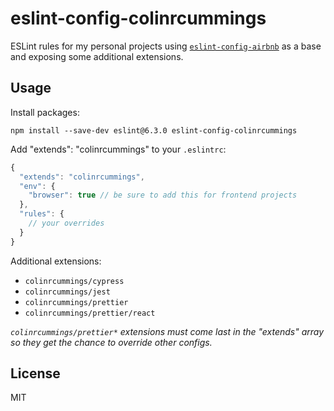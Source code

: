 # eslint-config-colinrcummings

ESLint rules for my personal projects using [`eslint-config-airbnb`](https://github.com/airbnb/javascript/tree/master/packages/eslint-config-airbnb) as a base and exposing some additional extensions.

## Usage

Install packages:

```
npm install --save-dev eslint@6.3.0 eslint-config-colinrcummings
```

Add "extends": "colinrcummings" to your `.eslintrc`:

```javascript
{
  "extends": "colinrcummings",
  "env": {
    "browser": true // be sure to add this for frontend projects
  },
  "rules": {
    // your overrides
  }
}
```

Additional extensions:

- `colinrcummings/cypress`
- `colinrcummings/jest`
- `colinrcummings/prettier`
- `colinrcummings/prettier/react`

_`colinrcummings/prettier*` extensions must come last in the "extends" array so they get the chance to override other configs._

## License

MIT

